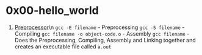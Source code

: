 # 0x00-hello_world

1. [Preprocessor](./0-preprocessor)\n
	`gcc -E filename` - Preprocessing
	`gcc -S filename` - Compiling
	`gcc filename -o object-code.o` - Assembly
	`gcc filename` - Does the Preprocessing, Compiling, Assembly and Linking together and creates an executable file called `a.out`

	
